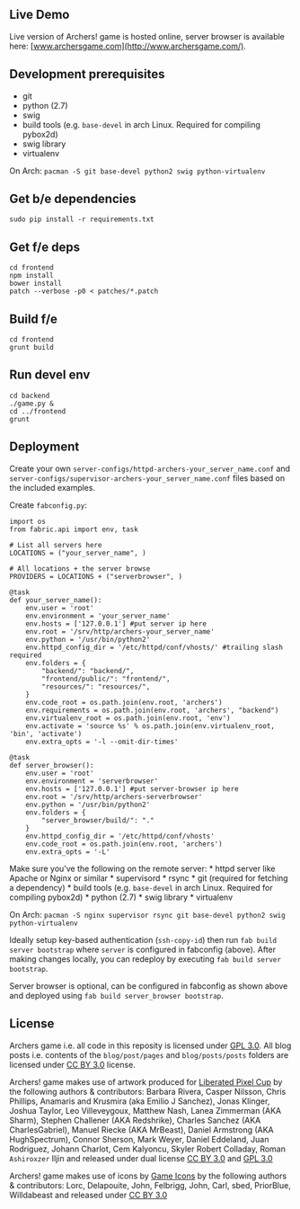 Live Demo
---------

Live version of Archers! game is hosted online, server browser is available here: [www.archersgame.com](http://www.archersgame.com/).

Development prerequisites
------------

* git
* python (2.7)
* swig
* build tools (e.g. `base-devel` in arch Linux. Required for compiling pybox2d)
* swig library
* virtualenv

On Arch: 
`pacman -S git base-devel python2 swig python-virtualenv`

Get b/e dependencies
----------------

	sudo pip install -r requirements.txt

Get f/e deps
------------
	cd frontend
	npm install
	bower install
	patch --verbose -p0 < patches/*.patch

Build f/e
---------
	cd frontend
	grunt build


Run devel env
-------------
	cd backend
	./game.py &
	cd ../frontend
	grunt


Deployment
------

Create your own `server-configs/httpd-archers-your_server_name.conf` and `server-configs/supervisor-archers-your_server_name.conf` files based on the included examples.

Create `fabconfig.py`:

	import os
	from fabric.api import env, task

	# List all servers here
	LOCATIONS = ("your_server_name", )

	# All locations + the server browse
	PROVIDERS = LOCATIONS + ("serverbrowser", )

	@task
	def your_server_name():
		env.user = 'root'
		env.environment = 'your_server_name'
		env.hosts = ['127.0.0.1'] #put server ip here
		env.root = '/srv/http/archers-your_server_name'
		env.python = '/usr/bin/python2'
		env.httpd_config_dir = '/etc/httpd/conf/vhosts/' #trailing slash required
		env.folders = {
			"backend/": "backend/",
			"frontend/public/": "frontend/",
			"resources/": "resources/",
		}
		env.code_root = os.path.join(env.root, 'archers')
		env.requirements = os.path.join(env.root, 'archers', "backend")
		env.virtualenv_root = os.path.join(env.root, 'env')
		env.activate = 'source %s' % os.path.join(env.virtualenv_root, 'bin', 'activate')
		env.extra_opts = '-l --omit-dir-times'

	@task
	def server_browser():
		env.user = 'root'
		env.environment = 'serverbrowser'
		env.hosts = ['127.0.0.1'] #put server-browser ip here
		env.root = '/srv/http/archers-serverbrowser'
		env.python = '/usr/bin/python2'
		env.folders = {
			"server_browser/build/": "."
		}
		env.httpd_config_dir = '/etc/httpd/conf/vhosts'
		env.code_root = os.path.join(env.root, 'archers')
		env.extra_opts = '-L'

Make sure you've the following on the remote server:
	* httpd server like Apache or Nginx or similar
	* supervisord
	* rsync
	* git (required for fetching a dependency)
	* build tools (e.g. `base-devel` in arch Linux. Required for compiling pybox2d)
	* python (2.7)
	* swig library
	* virtualenv

On Arch: 
`pacman -S nginx supervisor rsync git base-devel python2 swig python-virtualenv`

Ideally setup key-based authentication (`ssh-copy-id`) then run `fab build server bootstrap` where `server` is configured in fabconfig (above). After making changes locally, you can redeploy by executing `fab build server bootstrap`.

Server browser is optional, can be configured in fabconfig as shown above and deployed using `fab build server_browser bootstrap`.

License
-------
Archers game i.e. all code in this reposity is licensed under [GPL 3.0](http://www.gnu.org/copyleft/gpl.html). All blog posts i.e. contents of the `blog/post/pages` and `blog/posts/posts` folders are licensed under [CC BY 3.0](http://creativecommons.org/licenses/by/3.0/) license.

Archers! game makes use of artwork produced for [Liberated Pixel Cup](http://lpc.opengameart.org/) by the following authors & contributors: Barbara Rivera, Casper Nilsson, Chris Phillips, Anamaris and Krusmira (aka Emilio J Sanchez), Jonas Klinger, Joshua Taylor, Leo Villeveygoux, Matthew Nash, Lanea Zimmerman (AKA Sharm), Stephen Challener (AKA Redshrike), Charles Sanchez (AKA CharlesGabriel), Manuel Riecke (AKA MrBeast), Daniel Armstrong (AKA HughSpectrum), Connor Sherson, Mark Weyer, Daniel Eddeland, Juan Rodriguez, Johann Charlot, Cem Kalyoncu, Skyler Robert Colladay, Roman `Ashiroxzer` Iljin and released under dual license [CC BY 3.0](http://creativecommons.org/licenses/by/3.0/) and [GPL 3.0](http://www.gnu.org/copyleft/gpl.html)

Archers! game makes use of icons by [Game Icons](http://game-icons.net/) by the following authors & contributors: Lorc, Delapouite, John, Felbrigg, John, Carl, sbed, PriorBlue, Willdabeast and released under [CC BY 3.0](http://creativecommons.org/licenses/by/3.0/)